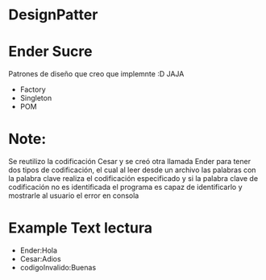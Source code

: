 # DesignPatter
# Ender Sucre
Patrones de diseño que creo que implemnte :D JAJA
- Factory
- Singleton
- POM
# Note:
Se reutilizo la codificación Cesar y se creó otra llamada Ender para tener dos tipos de codificación, el cual al leer desde un archivo las palabras con la palabra clave realiza el codificación especificado y si la palabra clave de codificación no es identificada el programa es capaz de identificarlo y mostrarle al usuario el error en consola

# Example Text lectura
- Ender:Hola
- Cesar:Adios
- codigoInvalido:Buenas
